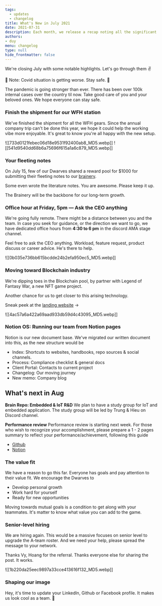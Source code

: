 ```yaml
---
tags: 
  - updates 
  - changelog
title: What's New in July 2021
date: 2021-07-31
description: Each month, we release a recap noting all the significant changes with our company and our team. July 2021 we will move toward blockchain industry and prepare for performance review in August.
authors: 
- duy
menu: changelog
type: null
hide_frontmatter: false
---
```


We're closing July with some notable highlights. Let's go through them ✌️

🚨 Note: Covid situation is getting worse. Stay safe. 🦠

The pandemic is going stronger than ever. There has been over 100k internal cases over the country til now. Take good care of you and your beloved ones. We hope everyone can stay safe.

### Finish the shipment for our WFH station
We've finished the shipment for all the WFH gears. Since the annual company trip can't be done this year, we hope it could help the working vibe more enjoyable. It's great to know you're all happy with the new setup.

![[733d0121febec06d18e9531f92400ab8_MD5.webp]]
![[541d9540dd68b6a75696f615a1a6c879_MD5.webp]]

### Your fleeting notes
On July 15, few of our Dwarves shared a reward pool for $1000 for submitting their fleeting notes to our [brainery](https://brain.d.foundation/). 

Some even wrote the literature notes. You are awesome. Please keep it up.

The Brainery will be the backbone for our long-term growth.

### Office hour at Friday, 5pm — Ask the CEO anything
We're going fully remote. There might be a distance between you and the team. In case you seek for guidance, or the direction we want to go, we have dedicated office hours from **4:30 to 6 pm** in the discord AMA stage channel.

Feel free to ask the CEO anything. Workload, feature request, product discuss or career advice. He's there to help. 

![[0b035e736bb615bcdde24b2efa950ec5_MD5.webp]]

### Moving toward Blockchain industry
We're dipping toes in the Blockchain pool, by partner with Legend of Fantasy War, a new NFT game project. 

Another chance for us to get closer to this arising technology.

Sneak peek at the [landing website](http://legendfantasywar.com/) → 

![[4ac57a6a422a69aad933db59d4c43095_MD5.webp]]

### Notion OS: Running our team from Notion pages
Notion is our new document base. We've migrated our written document into this, as the new structure would be

* Index: Shortcuts to websites, handbooks, repo sources & social channels.
* Process: Compliance checklist & general docs
* Client Portal: Contacts to current project 
* Changelog: Our moving journey
* New memo: Company blog

## What's next in Aug
**Brain Repo: Embedded & IoT R&D**
We plan to have a study group for IoT and embedded application. The study group will be led by Trung & Hieu on Discord channel.

**Performance review**
Performance review is starting next week. For those who wish to recognize your accomplishment, please prepare a 1 - 2 pages summary to reflect your performance/achievement, following this guide

* [Github](http://github.com/dwarvesf/handbook/blob/master/making-a-career.md#performance-review)
* [Notion](/548a540a40714f11915d631fd5cec53f#434d285816e34dcaa12f4bc652eb5bed)

### The value fit
We have a reason to go this far. Everyone has goals and pay attention to their value fit. We encourage the Dwarves to

* Develop personal growth 
* Work hard for yourself
* Ready for new opportunities

Moving towards mutual goals is a condition to get along with your teammates. It's matter to know what value you can add to the game. 

### Senior-level hiring
We are hiring again. This would be a massive focuses on senior level to upgrade the A-team roster. And we need your help, please spread the message to your network.

Thanks Vy, Hoang for the referral. Thanks everyone else for sharing the post. It works.

![[1b220da25eec9897a33cce413616f132_MD5.webp]]

### Shaping our image
Hey, it's time to update your LinkedIn, Github or Facebook profile. It makes us look cool as a team. 🚀